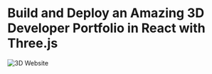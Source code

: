 # Build and Deploy an Amazing 3D Developer Portfolio in React with Three.js

![3D Website](https://portfolio-new-six-omega.vercel.app/)

